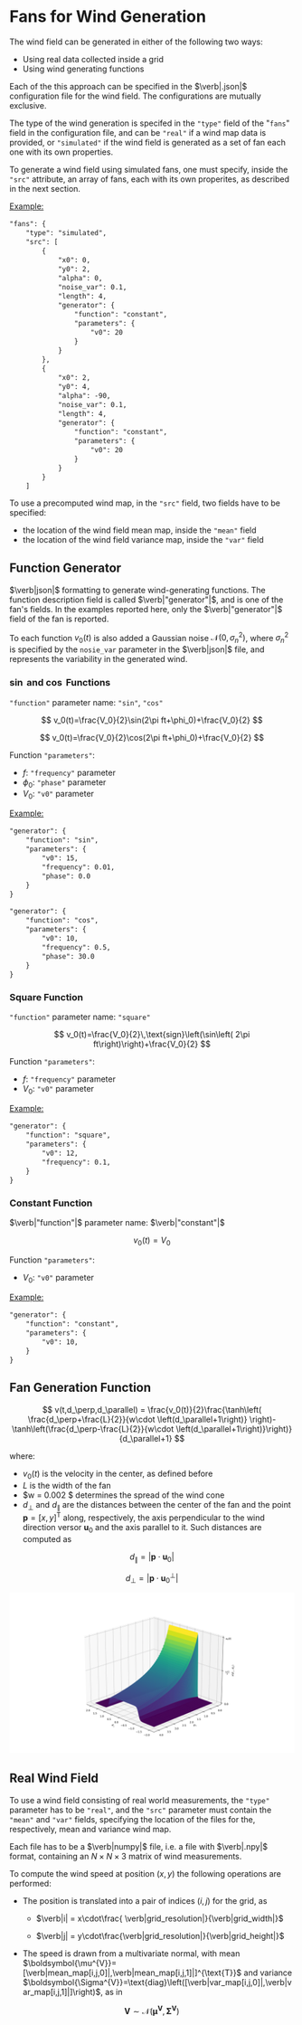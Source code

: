 # Fans for Wind Generation

The wind field can be generated in either of the following two ways:
- Using real data collected inside a grid
- Using wind generating functions

Each of the this approach can be specified in the $\verb|.json|$ configuration file for the wind field. The configurations are mutually exclusive.

The type of the wind generation is specifed in the `"type"` field of the "`fans`" field in the configuration file, and can be `"real"` if a wind map data is provided, or `"simulated"` if the wind field is generated as a set of fan each one with its own properties.

To generate a wind field using simulated fans, one must specify, inside the `"src"` attribute, an array of fans, each with its own properites, as described in the next section.

<u>Example:</u>
```{json}
"fans": {
    "type": "simulated",
    "src": [
        {
            "x0": 0,
            "y0": 2,
            "alpha": 0,
            "noise_var": 0.1,
            "length": 4,
            "generator": {
                "function": "constant",
                "parameters": {
                    "v0": 20
                }
            }
        },
        {
            "x0": 2,
            "y0": 4,
            "alpha": -90,
            "noise_var": 0.1,
            "length": 4,
            "generator": {
                "function": "constant",
                "parameters": {
                    "v0": 20
                }
            }
        }
    ]
```

To use a precomputed wind map, in the `"src"` field, two fields have to be specified:
- the location of the wind field mean map, inside the `"mean"` field
- the location of the wind field variance map, inside the `"var"` field

## Function Generator

$\verb|json|$ formatting to generate wind-generating functions. The function description field is called $\verb|"generator"|$, and is one of the fan's fields. In the examples reported here, only the $\verb|"generator"|$ field of the fan is reported.

To each function $v_0(t)$ is also added a Gaussian noise $\mathcal{N}(0,\sigma_n^2)$, where $\sigma_n^2$ is specified by the `nosie_var` parameter in the $\verb|json|$ file, and represents the variability in the generated wind.

### $\sin$ and $\cos$ Functions
`"function"` parameter name: `"sin"`, `"cos"`

$$
v_0(t)=\frac{V_0}{2}\sin(2\pi ft+\phi_0)+\frac{V_0}{2}
$$

$$
v_0(t)=\frac{V_0}{2}\cos(2\pi ft+\phi_0)+\frac{V_0}{2}
$$

Function `"parameters"`:
- $f$: `"frequency"` parameter
- $\phi_0$: `"phase"` parameter
- $V_0$: `"v0"` parameter

<u>Example:</u>
```{json}
"generator": {
    "function": "sin",
    "parameters": {
        "v0": 15,
        "frequency": 0.01,
        "phase": 0.0
    }
}
```
```{json}
"generator": {
    "function": "cos",
    "parameters": {
        "v0": 10,
        "frequency": 0.5,
        "phase": 30.0
    }
}
```

### Square Function
`"function"` parameter name: `"square"`

$$
    v_0(t)=\frac{V_0}{2}\,\text{sign}\left(\sin\left( 2\pi ft\right)\right)+\frac{V_0}{2}
$$

Function `"parameters"`:
- $f$: `"frequency"` parameter
- $V_0$: `"v0"` parameter

<u>Example:</u>
```{json}
"generator": {
    "function": "square",
    "parameters": {
        "v0": 12,
        "frequency": 0.1,
    }
}
```

### Constant Function
$\verb|"function"|$ parameter name: $\verb|"constant"|$

$$
    v_0(t)=V_0
$$

Function `"parameters"`:
- $V_0$: `"v0"` parameter

<u>Example:</u>
```{json}
"generator": {
    "function": "constant",
    "parameters": {
        "v0": 10,
    }
}
```

## Fan Generation Function

$$
v(t,d_\perp,d_\parallel) = \frac{v_0(t)}{2}\frac{\tanh\left( \frac{d_\perp+\frac{L}{2}}{w\cdot \left(d_\parallel+1\right)} \right)-\tanh\left(\frac{d_\perp-\frac{L}{2}}{w\cdot \left(d_\parallel+1\right)}\right)}{d_\parallel+1}
$$

where:
- $v_0(t)$ is the velocity in the center, as defined before
- $L$ is the width of the fan
- $w = 0.002 $ determines the spread of the wind cone
- $d_\perp$ and $d_\parallel$ are the distances between the center of the fan and the point $\mathbf{p}=[x,y]^{\text{T}}$ along, respectively, the axis perpendicular to the wind direction versor $\mathbf{u}_0$ and the axis parallel to it. Such distances are computed as

$$
d_\parallel=\left| \mathbf{p}\cdot\mathbf{u}_0 \right|
$$

$$
d_\perp=\left| \mathbf{p}\cdot\mathbf{u}_0^\perp \right|
$$

!['Wind Speed'](imgs/readme/fan_xyz.png)

## Real Wind Field

To use a wind field consisting of real world measurements, the `"type"` parameter has to be `"real"`, and the `"src"` parameter must contain the `"mean"` and `"var"` fields, specifying the location of the files for the, respectively, mean and variance wind map.

Each file has to be a $\verb|numpy|$ file, i.e. a file with $\verb|.npy|$ format, containing an $N\times N\times 3$ matrix of wind measurements. 

To compute the wind speed at position $(x,y)$ the following operations are performed:
- The position is translated into a pair of indices $(i,j)$ for the grid, as

    - $\verb|i| = x\cdot\frac{ \verb|grid_resolution|}{\verb|grid_width|}$

    - $\verb|j| = y\cdot\frac{\verb|grid_resolution|}{\verb|grid_height|}$

- The speed is drawn from a multivariate normal, with mean $\boldsymbol{\mu^{V}}=[\verb|mean_map[i,j,0]|,\verb|mean_map[i,j,1]|]^{\text{T}}$ and variance $\boldsymbol{\Sigma^{V}}=\text{diag}\left([\verb|var_map[i,j,0]|,\verb|var_map[i,j,1]|]\right)$, as in

$$
    \mathbf{V}\sim\mathcal{N}\left(\boldsymbol{\mu^V},\boldsymbol{\Sigma^{V}}\right)
$$

